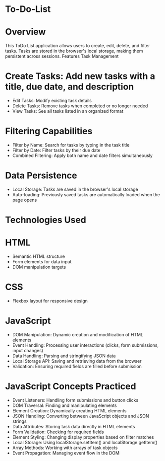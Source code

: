 # To-Do-List
# Overview
This ToDo List application allows users to create, edit, delete, and filter tasks. Tasks are stored in the browser's local storage, making them persistent across sessions.
Features
Task Management

# Create Tasks: Add new tasks with a title, due date, and description
- Edit Tasks: Modify existing task details
- Delete Tasks: Remove tasks when completed or no longer needed
- View Tasks: See all tasks listed in an organized format

# Filtering Capabilities

- Filter by Name: Search for tasks by typing in the task title
- Filter by Date: Filter tasks by their due date
- Combined Filtering: Apply both name and date filters simultaneously

# Data Persistence

- Local Storage: Tasks are saved in the browser's local storage
- Auto-loading: Previously saved tasks are automatically loaded when the page opens

# Technologies Used
# HTML

- Semantic HTML structure
- Form elements for data input
- DOM manipulation targets

# CSS

- Flexbox layout for responsive design

# JavaScript

- DOM Manipulation: Dynamic creation and modification of HTML elements
- Event Handling: Processing user interactions (clicks, form submissions, input changes)
- Data Handling: Parsing and stringifying JSON data
- Local Storage API: Saving and retrieving data from the browser
- Validation: Ensuring required fields are filled before submission

# JavaScript Concepts Practiced

- Event Listeners: Handling form submissions and button clicks
- DOM Traversal: Finding and manipulating elements
- Element Creation: Dynamically creating HTML elements
- JSON Handling: Converting between JavaScript objects and JSON strings
- Data Attributes: Storing task data directly in HTML elements
- Form Validation: Checking for required fields
- Element Styling: Changing display properties based on filter matches
- Local Storage: Using localStorage.setItem() and localStorage.getItem()
- Array Methods: Working with arrays of task objects
- Event Propagation: Managing event flow in the DOM
